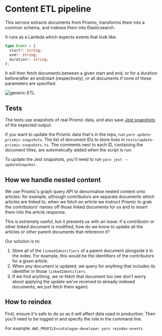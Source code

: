 # Content ETL pipeline

This service extracts documents from Prismic, transforms them into a common schema, and indexes them into Elasticsearch.

It runs as a Lambda which expects events that look like:

```typescript
type Event = {
  start?: string;
  end?: string;
  duration?: string;
};
```

It will then fetch documents between a given start and end, or for a duration before/after an end/start (respectively), or all documents if none of these parameters are specified.

![generic-ETL](https://github.com/user-attachments/assets/ed1f6fd7-4111-4829-9f51-802fc77b742f)


## Tests

The tests use snapshots of real Prismic data, and also save [Jest snapshots](https://jestjs.io/docs/snapshot-testing) of the expected output.

If you want to update the Prismic data that's in the repo, run _`yarn update-prismic-snapshots`_. The list of document IDs to store lives in `tests/update-prismic-snapshots.ts`. The comments next to each ID, containing the document titles, are automatically added when the script is run.

To update the Jest snapshots, you'll need to run `yarn jest --updateSnapshot`.

## How we handle nested content

We use Prismic's graph query API to denormalise nested content onto articles: for example, although contributors are separate documents which articles are linked to, when we fetch an article we instruct Prismic to grab the contributors' names off those linked documents for us and to insert them into the article response.

This is extremely useful, but it presents us with an issue: if a contributor or other linked document is modified, how do we know to update all the articles or other parent documents that reference it?

Our solution is to:

1. Store all of the `linkedIdentifiers` of a parent document alongside it in the index. For example, this would be the identifiers of the contributors for a given article.
2. When _any_ document is updated, we query for anything that includes its identifier in those `linkedIdentifiers`.
3. If we find anything, we re-fetch that document too (we don't worry about applying the update we've received to already-indexed documents, we just fetch them again).

## How to reindex

First, ensure it's safe to do so as it will affect data used in production. Then you'll need to be logged in and specify the role in the command line.

For example:
`AWS_PROFILE=catalogue-developer yarn reindex-events`
